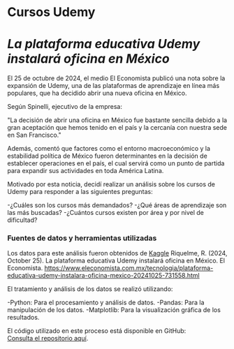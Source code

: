 # **Cursos Udemy**  

# *La plataforma educativa Udemy instalará oficina en México*

El 25 de octubre de 2024, el medio El Economista publicó una nota sobre la expansión de Udemy, una de las plataformas de aprendizaje en línea más populares, que ha decidido abrir una nueva oficina en México.

Según Spinelli, ejecutivo de la empresa:

   "La decisión de abrir una oficina en México fue bastante sencilla debido a la gran aceptación que hemos tenido en el país y la cercanía con nuestra sede en San 
    Francisco."

Además, comentó que factores como el entorno macroeconómico y la estabilidad política de México fueron determinantes en la decisión de establecer operaciones en el país, el cual servirá como un punto de partida para expandir sus actividades en toda América Latina.

Motivado por esta noticia, decidí realizar un análisis sobre los cursos de Udemy para responder a las siguientes preguntas:

-¿Cuáles son los cursos más demandados?
-¿Qué áreas de aprendizaje son las más buscadas?
-¿Cuántos cursos existen por área y por nivel de dificultad?


### **Fuentes de datos y herramientas utilizadas**

Los datos para este análisis fueron obtenidos de [Kaggle]([https://insideairbnb.com/get-the-data/](https://www.kaggle.com/datasets/yusufdelikkaya/udemy-online-education-courses))  
Riquelme, R. (2024, October 25). La plataforma educativa Udemy instalará oficina en México. El Economista. https://www.eleconomista.com.mx/tecnologia/plataforma-educativa-udemy-instalara-oficina-mexico-20241025-731558.html

El tratamiento y análisis de los datos se realizó utilizando:

-Python: Para el procesamiento y análisis de datos.
-Pandas: Para la manipulación de los datos.
-Matplotlib: Para la visualización gráfica de los resultados.

El código utilizado en este proceso está disponible en GitHub:  
[Consulta el repositorio aquí](https://github.com/Floki-Dreamer/Udemy_Courses/blob/main/Udemy_courses.ipynb).  

